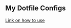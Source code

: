 [//]: # "This is the README for dotfiles: https://github.com/paopp2/dotfiles"

## My Dotfile Configs

[Link on how to use](https://www.atlassian.com/git/tutorials/dotfiles)
